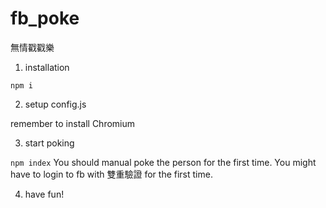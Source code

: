 # fb_poke
無情戳戳樂

1. installation

`npm i`

2. setup config.js

remember to install Chromium

3. start poking

`npm index`
You should manual poke the person for the first time.
You might have to login to fb with 雙重驗證 for the first time.

4. have fun!
